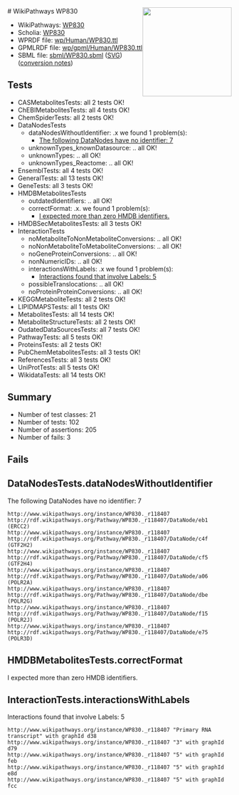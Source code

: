 <img style="float: right; width: 200px" src="../logo.png" />
# WikiPathways WP830

* WikiPathways: [WP830](https://identifiers.org/wikipathways:WP830)
* Scholia: [WP830](https://scholia.toolforge.org/wikipathways/WP830)
* WPRDF file: [wp/Human/WP830.ttl](../wp/Human/WP830.ttl)
* GPMLRDF file: [wp/gpml/Human/WP830.ttl](../wp/gpml/Human/WP830.ttl)
* SBML file: [sbml/WP830.sbml](../sbml/WP830.sbml) ([SVG](../sbml/WP830.svg)) ([conversion notes](../sbml/WP830.txt))

## Tests
* CASMetabolitesTests: all 2 tests OK!
* ChEBIMetabolitesTests: all 4 tests OK!
* ChemSpiderTests: all 2 tests OK!
* DataNodesTests
    * dataNodesWithoutIdentifier: .x we found 1 problem(s):
        * [The following DataNodes have no identifier: 7](#d2d32fa6)
    * unknownTypes_knownDatasource: .. all OK!
    * unknownTypes: .. all OK!
    * unknownTypes_Reactome: .. all OK!
* EnsemblTests: all 4 tests OK!
* GeneralTests: all 13 tests OK!
* GeneTests: all 3 tests OK!
* HMDBMetabolitesTests
    * outdatedIdentifiers: .. all OK!
    * correctFormat: .x. we found 1 problem(s):
        * [I expected more than zero HMDB identifiers.](#ad154c1e)
* HMDBSecMetabolitesTests: all 3 tests OK!
* InteractionTests
    * noMetaboliteToNonMetaboliteConversions: .. all OK!
    * noNonMetaboliteToMetaboliteConversions: .. all OK!
    * noGeneProteinConversions: .. all OK!
    * nonNumericIDs: .. all OK!
    * interactionsWithLabels: .x we found 1 problem(s):
        * [Interactions found that involve Labels: 5](#630d267c)
    * possibleTranslocations: .. all OK!
    * noProteinProteinConversions: .. all OK!
* KEGGMetaboliteTests: all 2 tests OK!
* LIPIDMAPSTests: all 1 tests OK!
* MetabolitesTests: all 14 tests OK!
* MetaboliteStructureTests: all 2 tests OK!
* OudatedDataSourcesTests: all 7 tests OK!
* PathwayTests: all 5 tests OK!
* ProteinsTests: all 2 tests OK!
* PubChemMetabolitesTests: all 3 tests OK!
* ReferencesTests: all 3 tests OK!
* UniProtTests: all 5 tests OK!
* WikidataTests: all 14 tests OK!


## Summary

* Number of test classes: 21
* Number of tests: 102
* Number of assertions: 205
* Number of fails: 3

## Fails

<a name="d2d32fa6" />

## DataNodesTests.dataNodesWithoutIdentifier

The following DataNodes have no identifier: 7
```
http://www.wikipathways.org/instance/WP830._r118407 http://rdf.wikipathways.org/Pathway/WP830._r118407/DataNode/eb1 (ERCC2)
http://www.wikipathways.org/instance/WP830._r118407 http://rdf.wikipathways.org/Pathway/WP830._r118407/DataNode/c4f (GTF2H2)
http://www.wikipathways.org/instance/WP830._r118407 http://rdf.wikipathways.org/Pathway/WP830._r118407/DataNode/cf5 (GTF2H4)
http://www.wikipathways.org/instance/WP830._r118407 http://rdf.wikipathways.org/Pathway/WP830._r118407/DataNode/a06 (POLR2A)
http://www.wikipathways.org/instance/WP830._r118407 http://rdf.wikipathways.org/Pathway/WP830._r118407/DataNode/dbe (POLR2G)
http://www.wikipathways.org/instance/WP830._r118407 http://rdf.wikipathways.org/Pathway/WP830._r118407/DataNode/f15 (POLR2J)
http://www.wikipathways.org/instance/WP830._r118407 http://rdf.wikipathways.org/Pathway/WP830._r118407/DataNode/e75 (POLR3D)
```

<a name="ad154c1e" />

## HMDBMetabolitesTests.correctFormat

I expected more than zero HMDB identifiers.
<a name="630d267c" />

## InteractionTests.interactionsWithLabels

Interactions found that involve Labels: 5
```
http://www.wikipathways.org/instance/WP830._r118407 "Primary RNA transcript" with graphId d38
http://www.wikipathways.org/instance/WP830._r118407 "3" with graphId d79
http://www.wikipathways.org/instance/WP830._r118407 "5" with graphId feb
http://www.wikipathways.org/instance/WP830._r118407 "5" with graphId e8d
http://www.wikipathways.org/instance/WP830._r118407 "5" with graphId fcc
```

